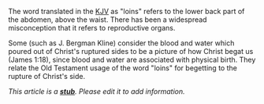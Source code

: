 The word translated in the [KJV](KJV "KJV") as "loins" refers to
the lower back part of the abdomen, above the waist. There has been
a widespread misconception that it refers to reproductive organs.

Some (such as J. Bergman Kline) consider the blood and water which
poured out of Christ's ruptured sides to be a picture of how Christ
begat us (James 1:18), since blood and water are associated with
physical birth. They relate the Old Testament usage of the word
"loins" for begetting to the rupture of Christ's side.

*This article is a **[stub](http://www.theopedia.com/Category:Theopedia_stubs "Category:Theopedia stubs")**. Please edit it to add information.*


